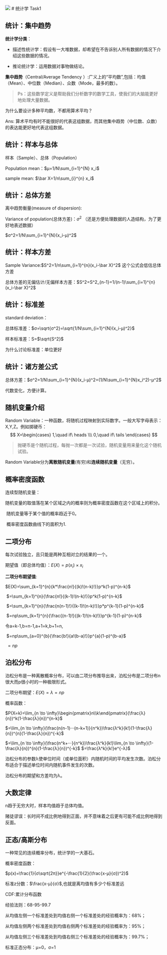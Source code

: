 <img src="http://latex.codecogs.com/gif.latex?\frac{\partial J}{\partial \theta_k^{(j)}}=\sum_{i:r(i,j)=1}{\big((\theta^{(j)})^Tx^{(i)}-y^{(i,j)}\big)x_k^{(i)}}+\lambda \theta_k^{(j)}" />
# 统计学 Task1

## 统计：集中趋势

**统计学分类**：

* 描述性统计学：假设有一大堆数据，却希望在不告诉别人所有数据的情况下介绍这些数据的情况。

* 推论统计学：运用数据对事物做结论。

**集中趋势**（Central/Average Tendency ）:广义上的“平均数”,包括：均值（Mean）、中位数（Median）、众数（Mode，最多的数）。

> Ps：这些数学定义是帮助我们分析数字的数学工具，使我们的大脑能更好地处理大量数据。

为什么要设计多种平均数，不都用算术平均？

Ans: 算术平均有时不能很好的代表这组数据，而其他集中趋势（中位数、众数）的表达能更好地代表这组数据。

## 统计：样本与总体

样本（Sample）、总体（Population）

Population mean：$μ=1/N\sum_{i=1}^{N} x_i$ 

sample mean:  $\bar X=1/n\sum_{i}^{n} x_i$

## 统计：总体方差

离中趋势衡量(measure of dispersion):

Variance of population(总体方差)：$σ^2$ （还是方便处理数据的人造结构，为了更好地表述数据）

$σ^2=1/N\sum_{i=1}^{N}(x_i-μ)^2$ 

## 统计：样本方差

Sample Variance:$S^2=1/n\sum_{i=1}^{n}(x_i-\bar X)^2$ 这个公式会低估总体方差

总体方差的无偏估计/无偏样本方差：$S^2=S^2_{n-1}=1/(n-1)\sum_{i=1}^{n}(x_i-\bar X)^2$ 

## 统计：标准差

standard deviation：

总体标准差：$σ=\sqrt{σ^2}=\sqrt{1/N\sum_{i=1}^{N}(x_i-μ)^2}$

样本标准差：S=$\sqrt{S^2}$

为什么讨论标准差：单位更好

## 统计：诸方差公式

总体方差：$σ^2=1/N\sum_{i=1}^{N}(x_i-μ)^2=(1/N\sum_{i=1}^{N}x_i^2)-μ^2$

代数变化，方便计算。

## 随机变量介绍

Random Variable：一种函数，将随机过程映射到实际数字。一般大写字母表示：X,Y,Z。例如掷硬币：
$$
X=\begin{cases}
1,\quad if\ heads \\\
0,\quad if\ tails
\end{cases}
$$

> 抛硬币是个随机过程，每抛一次都是一次试验，随机变量用来量化这个随机试验。

Random Variable分为**离散随机变量**(有穷)和**连续随机变量**（无穷）。

## 概率密度函数

连续型随机变量：

​	随机变量的取值落在某个区域之内的概率则为概率密度函数在这个区域上的积分。

​	随机变量等于某个值的概率趋近于0。

​	概率密度函数曲线下的面积为1.

## 二项分布

每次试验独立，且只能是两种互相对立的结果的一个。

期望值（即总体均值）：$E(X)=p(x_i)\times x_i$

**二项分布期望值**:

$E(X)=\sum_{k=1}^{n}{k*\frac{n!}{(k)!(n-k)!}}p^k(1-p)^{n-k}$

​			$=\sum_{k=1}^{n}{\frac{n!}{(k-1)!(n-k)!}}p^k(1-p)^{n-k}$	

​			$=\sum_{k=1}^{n}{\frac{n(n-1)!}{(k-1)!(n-k)!}}p*p^{k-1}(1-p)^{n-k}$

​			$=np\sum_{k=1}^{n}{\frac{(n-1)!}{(k-1)!(n-k)!}}p^{k-1}(1-p)^{n-k}$

令a=k-1,b=n-1,a+1=k,b+1=n,

​			$=np\sum_{a=0}^{b}{\frac{b!}{a!(b-a)!}}p^{a}(1-p)^{b-a}$

​			$=np$

## 泊松分布

泊松分布是一种离散概率分布，可以由二项分布推导出来，泊松分布是二项分布n很大而p很小时的一种极限形式。

二项分布期望：$E(X)=λ=np$

概率函数：

$P(X=k)=\lim_{n \to \infty}\begin{pmatrix}n\\k\end{pmatrix}(\frac{λ}{n})^k(1-\frac{λ}{n})^{n-k}$

$=\lim_{n \to \infty}(\frac{n(n-1)···(n-k+1)}{n^k})\frac{λ^k}{k!}(1-\frac{λ}{n})^{n}(1-\frac{λ}{n})^{-k}$

$=\lim_{n \to \infty}(\frac{n^k+···}{n^k})\frac{λ^k}{k!}\lim_{n \to \infty}(1-\frac{λ}{n})^{n}(1-\frac{λ}{n})^{-k}$
$=\frac{λ^k}{k!}e^{-λ}$

泊松分布的参数λ使单位时间（或单位面积）内随机时间的平均发生次数。泊松分布适合于描述单位时间内随机事件发生的次数。

泊松分布的期望和方差均为λ。

## 大数定律

n趋于无穷大时，样本均值趋于总体均值。

赌徒谬误：长时间不成比例地得到正面，并不意味着之后更有可能不成比例地得到反面。

## 正态/高斯分布

一种常见的连续概率分布，统计学的一大基石。

概率密度函数：

$p(x)=\frac{1}{σ\sqrt{2π}}e^{-\frac{1}{2}(\frac{x-μ}{σ})^2}$

标准z分数：$\frac{x-μ}{σ}$,也就是离均值有多少个标准差远

CDF:累计分布函数

经验法则：68-95-99.7

从均值左侧一个标准差处到均值右侧一个标准差处的经验概率为：68%；

从均值左侧两个标准差处到均值右侧两个标准差处的经验概率为：95%；

从均值左侧三个标准差处到均值右侧三个标准差处的经验概率为：99.7%；

标准正态分布：μ=0，σ=1

